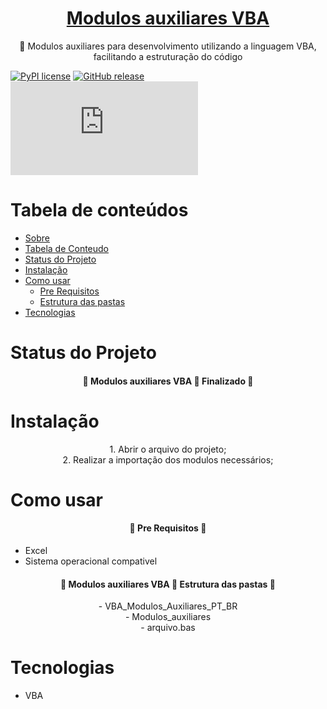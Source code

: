 <h1 align="center">
    <a href="https://github.com/leonardoqueiroz-code/VBA_Modulos_Auxiliares_PT_BR/">Modulos auxiliares  VBA</a>
</h1>
<p align="center">🚀 Modulos auxiliares para desenvolvimento utilizando a linguagem VBA, facilitando a estruturação do código</p>

[![PyPI license](https://img.shields.io/pypi/l/ansicolortags.svg)]()
[![GitHub release](https://img.shields.io/github/release/Naereen/StrapDown.js.svg)](h)
[![Only 85 kb](https://badge-size.herokuapp.com/Naereen/StrapDown.js/master/strapdown.min.js)]()

Tabela de conteúdos
=================
<!--ts-->
   * [Sobre](#Sobre)
   * [Tabela de Conteudo](#tabela-de-conteudo)
   * [Status do Projeto](#tabela-de-conteudo)
   * [Instalação](#instalacao)
   * [Como usar](#como-usar)
      * [Pre Requisitos](#pre-requisitos)
      * [Estrutura das pastas](#local-files)
   * [Tecnologias](#tecnologias)
<!--te-->


Status do Projeto
=================
<h4 align="center"> 
	🚧  Modulos auxiliares  VBA 🚀 Finalizado  🚧
</h4>

Instalação
=================

<div align="center">
1. Abrir o arquivo do projeto; <br>
2. Realizar a importação dos modulos necessários;
</div>

Como usar
=================
<h4 align="center"> 
	🚧  Pre Requisitos 🚧
</h4>

- Excel
- Sistema operacional compativel



<h4 align="center"> 
	🌟  Modulos auxiliares  VBA 🌟 Estrutura das pastas  🌟
</h4>

<center>
	- VBA_Modulos_Auxiliares_PT_BR<br>
		- Modulos_auxiliares <br>
			- arquivo.bas
</center>

Tecnologias
=================
- VBA
